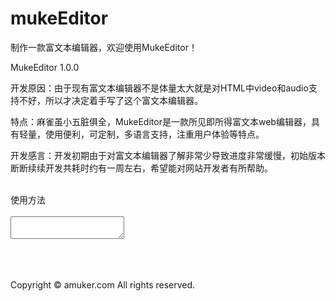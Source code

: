 # mukeEditor

制作一款富文本编辑器，欢迎使用MukeEditor！<br/>

MukeEditor 1.0.0<br/>

开发原因：由于现有富文本编辑器不是体量太大就是对HTML中video和audio支持不好，所以才决定着手写了这个富文本编辑器。<br/>

特点：麻雀虽小五脏俱全，MukeEditor是一款所见即所得富文本web编辑器，具有轻量，使用便利，可定制，多语言支持，注重用户体验等特点。<br/>

开发感言：开发初期由于对富文本编辑器了解非常少导致进度非常缓慢，初始版本断断续续开发共耗时约有一周左右，希望能对网站开发者有所帮助。<br/>

<br/>
使用方法<br/>
<br/>

<textarea id="editor"></textarea><br/>

<script src="mukeEditor.js"></script><br/>
<script><br/>
var editor = MK.getEditor('editor');<br/>
</script><br/>
<br/>

Copyright © amuker.com All rights reserved.<br/>
